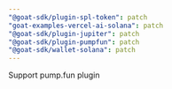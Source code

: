 ```yaml
---
"@goat-sdk/plugin-spl-token": patch
"goat-examples-vercel-ai-solana": patch
"@goat-sdk/plugin-jupiter": patch
"@goat-sdk/plugin-pumpfun": patch
"@goat-sdk/wallet-solana": patch
---
```


Support pump.fun plugin
